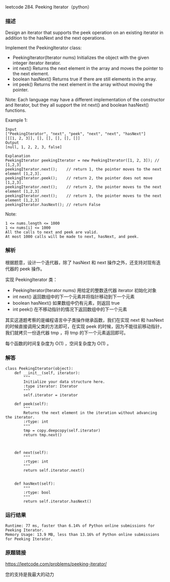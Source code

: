 leetcode  284. Peeking Iterator（python）




### 描述

Design an iterator that supports the peek operation on an existing iterator in addition to the hasNext and the next operations.

Implement the PeekingIterator class:

* PeekingIterator(Iterator<int> nums) Initializes the object with the given integer iterator iterator.
* int next() Returns the next element in the array and moves the pointer to the next element.
* boolean hasNext() Returns true if there are still elements in the array.
* int peek() Returns the next element in the array without moving the pointer.

Note: Each language may have a different implementation of the constructor and Iterator, but they all support the int next() and boolean hasNext() functions.

 



Example 1:


	Input
	["PeekingIterator", "next", "peek", "next", "next", "hasNext"]
	[[[1, 2, 3]], [], [], [], [], []]
	Output
	[null, 1, 2, 2, 3, false]
	
	Explanation
	PeekingIterator peekingIterator = new PeekingIterator([1, 2, 3]); // [1,2,3]
	peekingIterator.next();    // return 1, the pointer moves to the next element [1,2,3].
	peekingIterator.peek();    // return 2, the pointer does not move [1,2,3].
	peekingIterator.next();    // return 2, the pointer moves to the next element [1,2,3]
	peekingIterator.next();    // return 3, the pointer moves to the next element [1,2,3]
	peekingIterator.hasNext(); // return False
	



Note:

	1 <= nums.length <= 1000
	1 <= nums[i] <= 1000
	All the calls to next and peek are valid.
	At most 1000 calls will be made to next, hasNext, and peek.



### 解析

根据题意，设计一个迭代器，除了 hasNext 和 next 操作之外，还支持对现有迭代器的 peek 操作。

实现 PeekingIterator 类：

* PeekingIterator(Iterator<int> nums) 用给定的整数迭代器 iterator 初始化对象
* int next() 返回数组中的下一个元素并将指针移动到下一个元素
* boolean hasNext() 如果数组中仍有元素，则返回 true
* int peek() 在不移动指针的情况下返回数组中的下一个元素

其实这道题考察的是编程语言中子类操作继承函数，我们在实现 next 和  hasNext 的时候直接调用父类的方法即可，在实现 peek 的时候，因为不能往前移动指针，我们就拷贝一份迭代器 tmp ，将 tmp 的下一个元素返回即可。

每个函数的时间复杂度为 O(1) ，空间复杂度为 O(1) 。


### 解答
				
	class PeekingIterator(object):
	    def __init__(self, iterator):
	        """
	        Initialize your data structure here.
	        :type iterator: Iterator
	        """
	        self.iterator = iterator
	
	    def peek(self):
	        """
	        Returns the next element in the iteration without advancing the iterator.
	        :rtype: int
	        """
	        tmp = copy.deepcopy(self.iterator)
	        return tmp.next()
	        
	        
	
	    def next(self):
	        """
	        :rtype: int
	        """
	        return self.iterator.next()
	        
	
	    def hasNext(self):
	        """
	        :rtype: bool
	        """
	        return self.iterator.hasNext()

            	      
			
### 运行结果

	Runtime: 77 ms, faster than 6.14% of Python online submissions for Peeking Iterator.
	Memory Usage: 13.9 MB, less than 13.16% of Python online submissions for Peeking Iterator.


### 原题链接


https://leetcode.com/problems/peeking-iterator/

您的支持是我最大的动力
